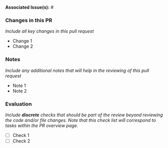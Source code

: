 **Associated Issue(s):** #

### Changes in this PR
_Include all key changes in this pull request_

- Change 1
- Change 2

### Notes
_Include any additional notes that will help in the reviewing of this pull request_

- Note 1
- Note 2

### Evaluation
_Include **discrete** checks that should be part of the review beyond reviewing the
code and/or file changes. Note that this check list will correspond to tasks within
the PR overview page._

- [ ] Check 1
- [ ] Check 2
